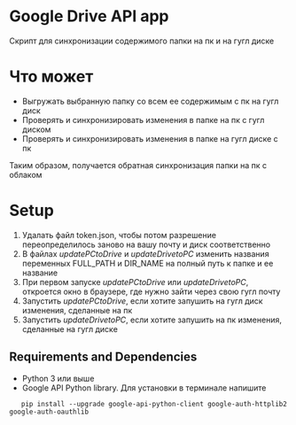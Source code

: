 # Google Drive API app
Скрипт для синхронизации содержимого папки на пк и на гугл диске

# Что может
-  Выгружать выбранную папку со всем ее содержимым с пк на гугл диск
-  Проверять и синхронизировать изменения в папке на пк с гугл диском
-  Проверять и синхронизировать изменения в папке на гугл диске с пк

Таким образом, получается обратная синхронизация папки на пк с облаком

# Setup 

1) Удалать файл token.json, чтобы потом разрешение переопределилось заново на вашу почту и диск соответственно
1) В файлах *updatePCtoDrive* и *updateDrivetoPC* изменить названия переменных FULL_PATH и DIR_NAME на полный путь к папке и ее название
1) При первом запуске *updatePCtoDrive* или *updateDrivetoPC*, откроется окно в браузере, где нужно зайти через свою гугл почту
1) Запустить *updatePCtoDrive*, если хотите запушить на гугл диск изменения, сделанные на пк
1) Запустить *updateDrivetoPC*, если хотите запушить на пк изменения, сделанные на гугл диске

## Requirements and Dependencies

- Python 3 или выше
- Google API Python library. Для установки в терминале напишите
```
   pip install --upgrade google-api-python-client google-auth-httplib2 google-auth-oauthlib
```
